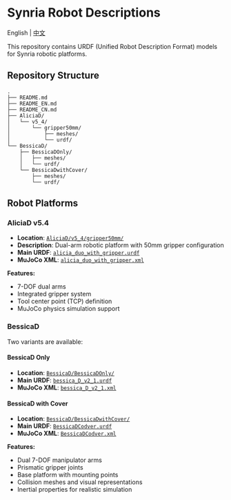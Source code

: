 # Synria Robot Descriptions

English | [中文](README.md)

This repository contains URDF (Unified Robot Description Format) models for Synria robotic platforms.

## Repository Structure

```
.
├── README.md
├── README_EN.md
├── README_CN.md
├── AliciaD/
│   └── v5_4/
│       └── gripper50mm/
│           ├── meshes/
│           └── urdf/
└── BessicaD/
    ├── BessicaDOnly/
    │   ├── meshes/
    │   └── urdf/
    └── BessicaDwithCover/
        ├── meshes/
        └── urdf/
```

## Robot Platforms

### AliciaD v5.4
- **Location**: [`AliciaD/v5_4/gripper50mm/`](AliciaD/v5_4/gripper50mm/)
- **Description**: Dual-arm robotic platform with 50mm gripper configuration
- **Main URDF**: [`alicia_duo_with_gripper.urdf`](AliciaD/v5_4/gripper50mm/urdf/alicia_duo_with_gripper.urdf)
- **MuJoCo XML**: [`alicia_duo_with_gripper.xml`](AliciaD/v5_4/gripper50mm/urdf/alicia_duo_with_gripper.xml)

**Features:**
- 7-DOF dual arms
- Integrated gripper system
- Tool center point (TCP) definition
- MuJoCo physics simulation support

### BessicaD
Two variants are available:

#### BessicaD Only
- **Location**: [`BessicaD/BessicaDOnly/`](BessicaD/BessicaDOnly/)
- **Main URDF**: [`bessica_D_v2_1.urdf`](BessicaD/BessicaDOnly/urdf/bessica_D_v2_1.urdf)
- **MuJoCo XML**: [`bessica_D_v2_1.xml`](BessicaD/BessicaDOnly/urdf/bessica_D_v2_1.xml)

#### BessicaD with Cover
- **Location**: [`BessicaD/BessicaDwithCover/`](BessicaD/BessicaDwithCover/)
- **Main URDF**: [`BessicaDCodver.urdf`](BessicaD/BessicaDwithCover/urdf/BessicaDCodver.urdf)
- **MuJoCo XML**: [`BessicaDCodver.xml`](BessicaD/BessicaDwithCover/urdf/BessicaDCodver.xml)

**Features:**
- Dual 7-DOF manipulator arms
- Prismatic gripper joints
- Base platform with mounting points
- Collision meshes and visual representations
- Inertial properties for realistic simulation
